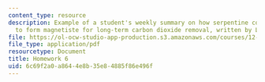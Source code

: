 ```yaml
---
content_type: resource
description: Example of a student's weekly summary on how serpentine could be used
  to form magnetiste for long-term carbon dioxide removal, written by Lisa Song.
file: https://ol-ocw-studio-app-production.s3.amazonaws.com/courses/12-085-seminar-in-environmental-science-spring-2008/6c69f2a0a8644e8b35e84885f86e496f_song_w7.pdf
file_type: application/pdf
resourcetype: Document
title: Homework 6
uid: 6c69f2a0-a864-4e8b-35e8-4885f86e496f
---
```

